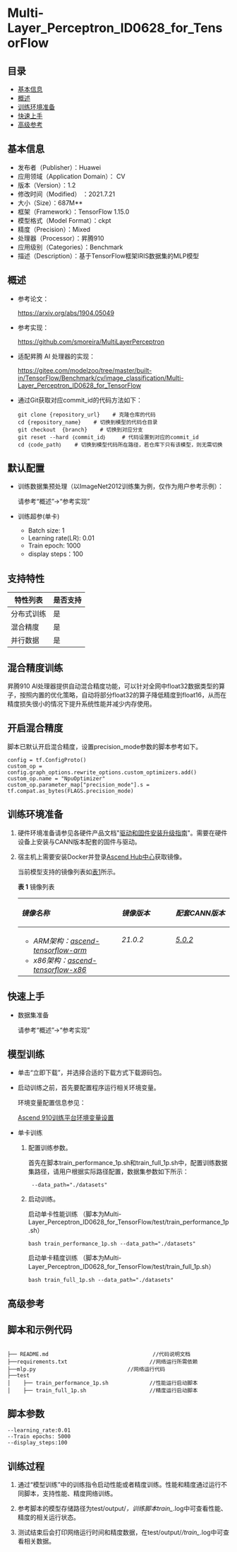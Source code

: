 # Multi-Layer_Perceptron_ID0628_for_TensorFlow

## 目录
-   [基本信息](#基本信息)
-   [概述](#概述)
-   [训练环境准备](#训练环境准备)
-   [快速上手](#快速上手)
-   [高级参考](#高级参考)

## 基本信息

-   发布者（Publisher）：Huawei
-   应用领域（Application Domain）： CV
-   版本（Version）：1.2
-   修改时间（Modified） ：2021.7.21
-   大小（Size）：687M**
-   框架（Framework）：TensorFlow 1.15.0
-   模型格式（Model Format）：ckpt
-   精度（Precision）：Mixed
-   处理器（Processor）：昇腾910
-   应用级别（Categories）：Benchmark
-   描述（Description）：基于TensorFlow框架IRIS数据集的MLP模型

## 概述

- 参考论文：

    https://arxiv.org/abs/1904.05049

- 参考实现：

    https://github.com/smoreira/MultiLayerPerceptron

- 适配昇腾 AI 处理器的实现：

    https://gitee.com/modelzoo/tree/master/built-in/TensorFlow/Benchmark/cv/image_classification/Multi-Layer_Perceptron_ID0628_for_TensorFlow
- 通过Git获取对应commit\_id的代码方法如下：
    
    ```
    git clone {repository_url}    # 克隆仓库的代码
    cd {repository_name}    # 切换到模型的代码仓目录
    git checkout  {branch}    # 切换到对应分支
    git reset --hard ｛commit_id｝     # 代码设置到对应的commit_id
    cd ｛code_path｝    # 切换到模型代码所在路径，若仓库下只有该模型，则无需切换
    ```

## 默认配置<a name="section91661242121611"></a>

- 训练数据集预处理（以ImageNet2012训练集为例，仅作为用户参考示例）：

  请参考“概述”->“参考实现”

- 训练超参(单卡)
  
  - Batch size: 1
  - Learning rate\(LR\): 0.01
  - Train epoch: 1000
  - display steps：100

## 支持特性<a name="section1899153513554"></a>

| 特性列表  | 是否支持 |
|-------|------|
| 分布式训练 | 是    |
| 混合精度  | 是    |
| 并行数据  | 是    |

## 混合精度训练<a name="section168064817164"></a>

昇腾910 AI处理器提供自动混合精度功能，可以针对全网中float32数据类型的算子，按照内置的优化策略，自动将部分float32的算子降低精度到float16，从而在精度损失很小的情况下提升系统性能并减少内存使用。

## 开启混合精度<a name="section20779114113713"></a>

脚本已默认开启混合精度，设置precision_mode参数的脚本参考如下。

    config = tf.ConfigProto()
    custom_op = config.graph_options.rewrite_options.custom_optimizers.add()
    custom_op.name = "NpuOptimizer"
    custom_op.parameter_map["precision_mode"].s = tf.compat.as_bytes(FLAGS.precision_mode)
 
<h2 id="训练环境准备">训练环境准备</h2>

1.  硬件环境准备请参见各硬件产品文档"[驱动和固件安装升级指南]( https://support.huawei.com/enterprise/zh/category/ai-computing-platform-pid-1557196528909)"。需要在硬件设备上安装与CANN版本配套的固件与驱动。
2.  宿主机上需要安装Docker并登录[Ascend Hub中心](https://ascendhub.huawei.com/#/detail?name=ascend-tensorflow-arm)获取镜像。

    当前模型支持的镜像列表如[表1](#zh-cn_topic_0000001074498056_table1519011227314)所示。

    **表 1** 镜像列表

    <a name="zh-cn_topic_0000001074498056_table1519011227314"></a>
    <table><thead align="left"><tr id="zh-cn_topic_0000001074498056_row0190152218319"><th class="cellrowborder" valign="top" width="47.32%" id="mcps1.2.4.1.1"><p id="zh-cn_topic_0000001074498056_p1419132211315"><a name="zh-cn_topic_0000001074498056_p1419132211315"></a><a name="zh-cn_topic_0000001074498056_p1419132211315"></a><em id="i1522884921219"><a name="i1522884921219"></a><a name="i1522884921219"></a>镜像名称</em></p>
    </th>
    <th class="cellrowborder" valign="top" width="25.52%" id="mcps1.2.4.1.2"><p id="zh-cn_topic_0000001074498056_p75071327115313"><a name="zh-cn_topic_0000001074498056_p75071327115313"></a><a name="zh-cn_topic_0000001074498056_p75071327115313"></a><em id="i1522994919122"><a name="i1522994919122"></a><a name="i1522994919122"></a>镜像版本</em></p>
    </th>
    <th class="cellrowborder" valign="top" width="27.16%" id="mcps1.2.4.1.3"><p id="zh-cn_topic_0000001074498056_p1024411406234"><a name="zh-cn_topic_0000001074498056_p1024411406234"></a><a name="zh-cn_topic_0000001074498056_p1024411406234"></a><em id="i723012493123"><a name="i723012493123"></a><a name="i723012493123"></a>配套CANN版本</em></p>
    </th>
    </tr>
    </thead>
    <tbody><tr id="zh-cn_topic_0000001074498056_row71915221134"><td class="cellrowborder" valign="top" width="47.32%" headers="mcps1.2.4.1.1 "><a name="zh-cn_topic_0000001074498056_ul81691515131910"></a><a name="zh-cn_topic_0000001074498056_ul81691515131910"></a><ul id="zh-cn_topic_0000001074498056_ul81691515131910"><li><em id="i82326495129"><a name="i82326495129"></a><a name="i82326495129"></a>ARM架构：<a href="https://ascend.huawei.com/ascendhub/#/detail?name=ascend-tensorflow-arm" target="_blank" rel="noopener noreferrer">ascend-tensorflow-arm</a></em></li><li><em id="i18233184918125"><a name="i18233184918125"></a><a name="i18233184918125"></a>x86架构：<a href="https://ascend.huawei.com/ascendhub/#/detail?name=ascend-tensorflow-x86" target="_blank" rel="noopener noreferrer">ascend-tensorflow-x86</a></em></li></ul>
    </td>
    <td class="cellrowborder" valign="top" width="25.52%" headers="mcps1.2.4.1.2 "><p id="zh-cn_topic_0000001074498056_p1450714271532"><a name="zh-cn_topic_0000001074498056_p1450714271532"></a><a name="zh-cn_topic_0000001074498056_p1450714271532"></a><em id="i72359495125"><a name="i72359495125"></a><a name="i72359495125"></a>21.0.2</em></p>
    </td>
    <td class="cellrowborder" valign="top" width="27.16%" headers="mcps1.2.4.1.3 "><p id="zh-cn_topic_0000001074498056_p18244640152312"><a name="zh-cn_topic_0000001074498056_p18244640152312"></a><a name="zh-cn_topic_0000001074498056_p18244640152312"></a><em id="i162363492129"><a name="i162363492129"></a><a name="i162363492129"></a><a href="https://support.huawei.com/enterprise/zh/ascend-computing/cann-pid-251168373/software" target="_blank" rel="noopener noreferrer">5.0.2</a></em></p>
    </td>
    </tr>
    </tbody>
    </table>


<h2 id="快速上手">快速上手</h2>

- 数据集准备

   请参考“概述”->“参考实现”

## 模型训练<a name="section715881518135"></a>

- 单击“立即下载”，并选择合适的下载方式下载源码包。

- 启动训练之前，首先要配置程序运行相关环境变量。

  环境变量配置信息参见：

     [Ascend 910训练平台环境变量设置](https://github.com/Ascend/modelzoo/wikis/Ascend%20910%E8%AE%AD%E7%BB%83%E5%B9%B3%E5%8F%B0%E7%8E%AF%E5%A2%83%E5%8F%98%E9%87%8F%E8%AE%BE%E7%BD%AE?sort_id=3148819)

- 单卡训练 

  1. 配置训练参数。

     首先在脚本train_performance_1p.sh和train_full_1p.sh中，配置训练数据集路径，请用户根据实际路径配置，数据集参数如下所示：

     ```
      --data_path="./datasets"
     ```

  2. 启动训练。

     启动单卡性能训练 （脚本为Multi-Layer_Perceptron_ID0628_for_TensorFlow/test/train_performance_1p.sh） 

     ```
     bash train_performance_1p.sh --data_path="./datasets"
     ```
     启动单卡精度训练 （脚本为Multi-Layer_Perceptron_ID0628_for_TensorFlow/test/train_full_1p.sh） 

     ```
     bash train_full_1p.sh --data_path="./datasets"
     ```

<h2 id="高级参考">高级参考</h2>

## 脚本和示例代码<a name="section08421615141513"></a>

```

├── README.md                                 //代码说明文档
├──requirements.txt                          //网络运行所需依赖
├──mlp.py                             //网络运行代码
├──test                                 
│    ├── train_performance_1p.sh             //性能运行启动脚本
│    ├── train_full_1p.sh                    //精度运行启动脚本
```

## 脚本参数<a name="section6669162441511"></a>

```
--learning_rate:0.01
--Train epochs: 5000
--display_steps:100
```


## 训练过程<a name="section1589455252218"></a>

1.  通过“模型训练”中的训练指令启动性能或者精度训练。性能和精度通过运行不同脚本，支持性能、精度网络训练。

2.  参考脚本的模型存储路径为test/output/*，训练脚本train_*.log中可查看性能、精度的相关运行状态。

3.  测试结束后会打印网络运行时间和精度数据，在test/output/*/train_*.log中可查看相关数据。

